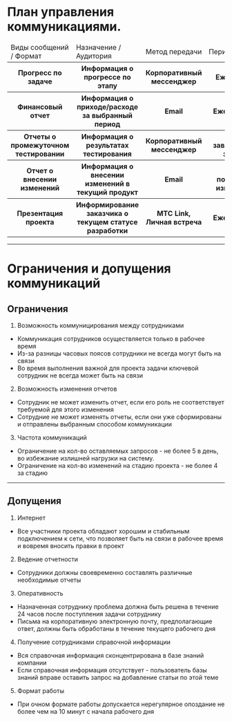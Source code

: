 # План управления коммуникациями.
<table>
        <thead>
            <tr>
                <td>Виды сообщений / Формат</td>
                <td>Назначение / Аудитория</td>
                <td>Метод передачи</td>
                <td>Периодичность</td>
                <td>Степень конфиденциальности</td>
                <td>Отправители</td>
            </tr>
        </thead>
        <tbody>
            <tr>
                <th>Прогресс по задаче</th>
                <th>Информация о прогрессе по этапу</th>
                <th>Корпоративный мессенджер</th>
                <th>Ежедневно</th>
                <th>Высокая</th>
                <th>Менеджер, Разработчик</th>
            </tr>
            <tr>
                <th>Финансовый отчет</th>
                <th>Информация о приходе/расходе за выбранный период</th>
                <th>Email</th>
                <th>Ежемесячно</th>
                <th>Очень высокая</th>
                <th>Менеджер</th>
            </tr>
            <tr>
                <th>Отчеты о промежуточном тестировании</th>
                <th>Информация о результатах тестирования</th>
                <th>Корпоративный мессенджер</th>
                <th>По завершению задачи</th>
                <th>Высокая</th>
                <th>Разработчик, Менеджер</th>
            </tr>
            <tr>
                <th>Отчет о внесении изменений</th>
                <th>Информация о внесении изменений в текущий продукт</th>
                <th>Email</th>
                <th>После появления изменений</th>
                <th>Высокая</th>
                <th>Эксперт</th>
            </tr>
            <tr>
                <th>Презентация проекта</th>
                <th>Информирование заказчика о текущем статусе разработки</th>
                <th>МТС Link, Личная встреча</th>
                <th>Ежемесячно</th>
                <th>Средняя</th>
                <th>Менеджер по проекту, Куратор</th>
            </tr>
        </tbody>
    </table>

***
# Ограничения и допущения коммуникаций
## Ограничения
1. Возможность коммуницирования между сотрудниками
* Коммуникация сотрудников осуществляется только в рабочее время
* Из-за разницы часовых поясов сотрудники не всегда могут быть на связи
* Во время выполнения важной для проекта задачи ключевой сотрудник не всегда может быть на связи
2. Возможность изменения отчетов
* Сотрудник не может изменить отчет, если его роль не соответствует требуемой для этого изменения
* Сотрудние не может изменять отчеты, если они уже сформированы и отправлены выбранным способом коммуникации
3. Частота коммуникаций
* Ограничение на кол-во оставляемых запросов - не более 5 в день, во избежание излишней нагрузки на систему.
* Ограничение на кол-во изменений на стадию проекта - не более 4 за стадию
***
## Допущения
1. Интернет
* Все участники проекта обладают хорошим и стабильным подключением к сети, что позволяет быть на связи в рабочее время и вовремя вносить правки в проект
2. Ведение отчетности
* Сотрудники должны своевременно составлять различные необходимые отчеты
3. Оперативность
* Назначенная сотруднику проблема должна быть решена в течение 24 часов после поступления задачи сотруднику
* Письма на корпоративную электронную почту, предполагающие ответ, должны быть обработаны в течение текущего рабочего дня
4. Получение сотрудниками справочной информации
* Вся справочная информация сконцентрирована в базе знаний компании
* Если справочная информация отсутствует - пользователь базы знаний вправе оставить запрос на добавление статьи по этой теме
5. Формат работы
* При очном формате работы допускается нерегулярное опоздание не более чем на 10 минут с начала рабочего дня